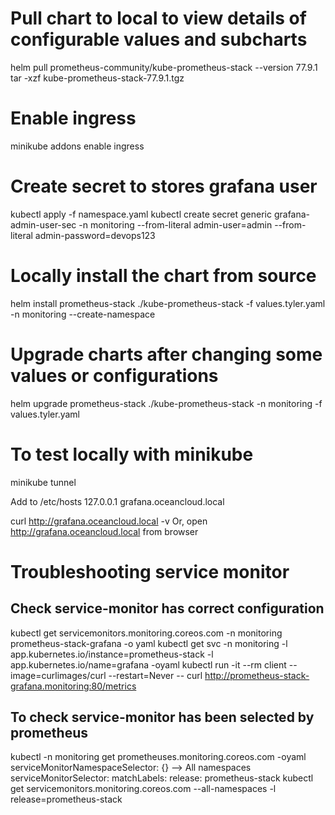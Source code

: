 # Pull chart to local to view details of configurable values and subcharts
helm pull prometheus-community/kube-prometheus-stack --version 77.9.1
tar -xzf kube-prometheus-stack-77.9.1.tgz

# Enable ingress
minikube addons enable ingress

# Create secret to stores grafana user
kubectl apply -f namespace.yaml
kubectl create secret generic grafana-admin-user-sec -n monitoring --from-literal admin-user=admin --from-literal admin-password=devops123

# Locally install the chart from source
helm install prometheus-stack ./kube-prometheus-stack -f values.tyler.yaml -n monitoring --create-namespace

# Upgrade charts after changing some values or configurations
helm upgrade prometheus-stack ./kube-prometheus-stack -n monitoring -f values.tyler.yaml

# To test locally with minikube
minikube tunnel

Add to /etc/hosts
127.0.0.1 grafana.oceancloud.local

curl http://grafana.oceancloud.local -v
Or, open http://grafana.oceancloud.local from browser

# Troubleshooting service monitor
## Check service-monitor has correct configuration
kubectl get servicemonitors.monitoring.coreos.com -n monitoring prometheus-stack-grafana -o yaml
kubectl get svc -n monitoring -l app.kubernetes.io/instance=prometheus-stack -l app.kubernetes.io/name=grafana -oyaml
kubectl run -it --rm client --image=curlimages/curl --restart=Never -- curl http://prometheus-stack-grafana.monitoring:80/metrics

## To check service-monitor has been selected by prometheus
kubectl -n monitoring get prometheuses.monitoring.coreos.com -oyaml
    serviceMonitorNamespaceSelector: {} --> All namespaces
    serviceMonitorSelector:
      matchLabels:
        release: prometheus-stack 
kubectl get servicemonitors.monitoring.coreos.com --all-namespaces -l release=prometheus-stack